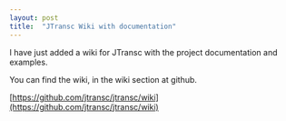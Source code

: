 ```yaml
---
layout: post
title:  "JTransc Wiki with documentation"
---
```


I have just added a wiki for JTransc with the project documentation and examples.

You can find the wiki, in the wiki section at github.

[https://github.com/jtransc/jtransc/wiki](https://github.com/jtransc/jtransc/wiki)
